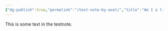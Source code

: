 ```yaml
---
{"dg-publish":true,"permalink":"/test-note-by-axel/","title":"Am I a lightworker?","tags":["gardenEntry"]}
---
```


This is some text in the testnote.